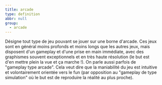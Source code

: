 ```yaml
---
title: arcade
type: definition
abbr: null
group:
  - arcade
---
```

Désigne tout type de jeu pouvant se jouer sur une borne d'arcade. Ces jeux sont en général moins profonds et moins longs que les autres jeux, mais disposent d'un gameplay et d'une prise en main immédiate, avec des graphismes souvent exceptionnels et en très haute résolution (le but est d'en mettre plein la vue et ça marche !). On parle aussi parfois de "gameplay type arcade". Cela veut dire que la maniabilité du jeu est intuitive et volontairement orientée vers le fun (par opposition au "gameplay de type simulation" où le but est de reproduire la réalité au plus proche).
